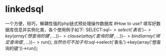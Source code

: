 # linkedsql
一个方便，轻巧，解耦性强的php链式预处理操作数据库
#How to use?
填写好数据库信息并实例化类，各个使用例子如下:
SELECT:$sql->select('表名')->key(array('想查询的键',...))->clause(attay('查询的键',...))->bind(array('绑定查询值',...))->run();
当然也可不加子句:$sql->select('表名')->key(array('想查询的键'))->run();
